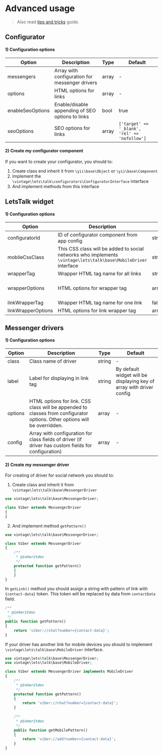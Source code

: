 Advanced usage
==============
> Also read [tips and tricks](tips-and-tricks.md) guide.

Configurator
------------

#### 1) Configuration options

| Option | Description | Type | Default |
|--------|-------------|------|---------|
|messengers         |Array with configuration for messenger drivers     |array  |-|
|options            |HTML options for links                             |array  |-|
|enableSeoOptions   |Enable/disable appending of SEO options to links   |bool   |true|
|seoOptions         |SEO options for links                              |array  |`['target' => '_blank', 'rel' => 'nofollow']`|

#### 2) Create my configurator component

If you want to create your configurator, you should to:
1. Create class end inherit it from `\yii\base\Object` or `\yii\base\Component`
2. Implement the `\vintage\lets\talk\configurators\ConfiguratorInterface` interface
3. And implement methods from this interface

LetsTalk widget
---------------

#### 1) Configuration options

| Option | Description | Type | Default |
|--------|-------------|------|---------|
|configuratorId     |ID of configurator component from app config   |string     |-|
|mobileCssClass     |This CSS class will be added to social networks who implements `\vintage\lets\talk\base\MobileDriver` interface| string| visible-xs|
|wrapperTag         |Wrapper HTML tag name for all links            |string     |ul|
|wrapperOptions     |HTML options for wrapper tag                   |array      |`['class' => 'social-share']`|
|linkWrapperTag     |Wrapper HTML tag name for one link             |false/string|li|
|linkWrapperOptions |HTML options for link wrapper tag              |array      |-|

Messenger drivers
-----------------

#### 1) Configuration options

| Option | Description | Type | Default |
|--------|-------------|------|---------|
|class  |Class name of driver|string|-|
|label  |Label for displaying in link tag|string|By default widget will be displaying key of array with driver config|
|options|HTML options for link. CSS class will be appended to classes from configurator options. Other options will be overridden.|array|-|
|config |Array with configuration for class fields of driver (if driver has custom fields for configuration)|array|-|

#### 2) Create my messenger driver

For creating of driver for social network you should to:

1. Create class and inherit it from `\vintage\lets\talk\base\MessengerDriver`
```php
use vintage\lets\talk\base\MessengerDriver;

class Viber extends MessengerDriver
{
}
```

2. And implement method `getPattern()`

```php
use vintage\lets\talk\base\MessengerDriver;

class Viber extends MessengerDriver
{
    /**
     * @inheritdoc
     */
    protected function getPattern()
    {
    }
}
```

In `getLink()` method you should assign a string with pattern of link
with `{contact-data}` token. This token will be replaced by data from `contactData` field.

```php
/**
 * @inheritdoc
 */
public function getPattern()
{
    return 'viber://chat?number={contact-data}';
}
```

If your driver has another link for mobile devices
you should to implement `\vintage\lets\talk\base\MobileDriver` interface.

```php
use vintage\lets\talk\base\MessengerDriver;
use vintage\lets\talk\base\MobileDriver;

class Viber extends MessengerDriver implements MobileDriver
{
    /**
     * @inheritdoc
     */
    protected function getPattern()
    {
        return 'viber://chat?number={contact-data}';
    }
    
    /**
     * @inheritdoc
     */
    public function getMobilePattern()
    {
        return 'viber://add?number={contact-data}';
    }
}
```